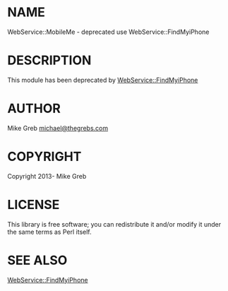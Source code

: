 # NAME

WebService::MobileMe - deprecated use WebService::FindMyiPhone



# DESCRIPTION

This module has been deprecated by [WebService::FindMyiPhone](http://search.cpan.org/perldoc?WebService::FindMyiPhone)

# AUTHOR

Mike Greb <michael@thegrebs.com>

# COPYRIGHT

Copyright 2013- Mike Greb

# LICENSE

This library is free software; you can redistribute it and/or modify
it under the same terms as Perl itself.

# SEE ALSO

[WebService::FindMyiPhone](http://search.cpan.org/perldoc?WebService::FindMyiPhone)
